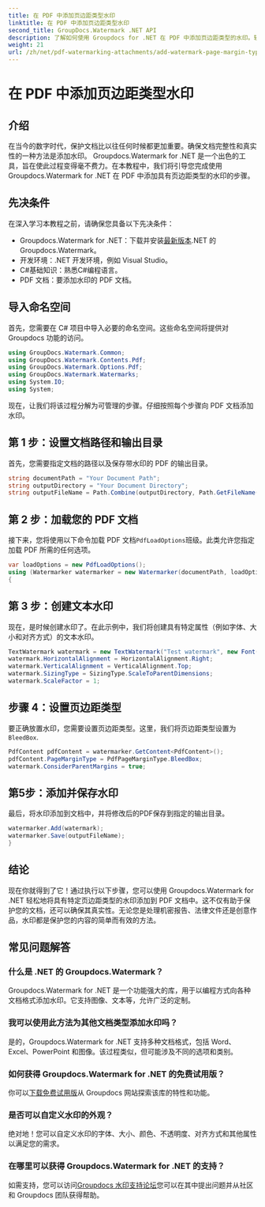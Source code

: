 ```yaml
---
title: 在 PDF 中添加页边距类型水印
linktitle: 在 PDF 中添加页边距类型水印
second_title: GroupDocs.Watermark .NET API
description: 了解如何使用 Groupdocs for .NET 在 PDF 中添加页边距类型的水印。轻松保护您的文档。
weight: 21
url: /zh/net/pdf-watermarking-attachments/add-watermark-page-margin-type-pdf/
---
```


# 在 PDF 中添加页边距类型水印

## 介绍
在当今的数字时代，保护文档比以往任何时候都更加重要。确保文档完整性和真实性的一种方法是添加水印。 Groupdocs.Watermark for .NET 是一个出色的工具，旨在使此过程变得毫不费力。在本教程中，我们将引导您完成使用 Groupdocs.Watermark for .NET 在 PDF 中添加具有页边距类型的水印的步骤。
## 先决条件
在深入学习本教程之前，请确保您具备以下先决条件：
-  Groupdocs.Watermark for .NET：下载并安装[最新版本](https://releases.groupdocs.com/Watermark/net/).NET 的 Groupdocs.Watermark。
- 开发环境：.NET 开发环境，例如 Visual Studio。
- C#基础知识：熟悉C#编程语言。
- PDF 文档：要添加水印的 PDF 文档。
## 导入命名空间
首先，您需要在 C# 项目中导入必要的命名空间。这些命名空间将提供对 Groupdocs 功能的访问。
```csharp
using GroupDocs.Watermark.Common;
using GroupDocs.Watermark.Contents.Pdf;
using GroupDocs.Watermark.Options.Pdf;
using GroupDocs.Watermark.Watermarks;
using System.IO;
using System;
```
现在，让我们将该过程分解为可管理的步骤。仔细按照每个步骤向 PDF 文档添加水印。
## 第 1 步：设置文档路径和输出目录
首先，您需要指定文档的路径以及保存带水印的 PDF 的输出目录。
```csharp
string documentPath = "Your Document Path";
string outputDirectory = "Your Document Directory";
string outputFileName = Path.Combine(outputDirectory, Path.GetFileName(documentPath));
```
## 第 2 步：加载您的 PDF 文档
接下来，您将使用以下命令加载 PDF 文档`PdfLoadOptions`班级。此类允许您指定加载 PDF 所需的任何选项。
```csharp
var loadOptions = new PdfLoadOptions();
using (Watermarker watermarker = new Watermarker(documentPath, loadOptions))
{
```
## 第 3 步：创建文本水印
现在，是时候创建水印了。在此示例中，我们将创建具有特定属性（例如字体、大小和对齐方式）的文本水印。
```csharp
TextWatermark watermark = new TextWatermark("Test watermark", new Font("Arial", 42));
watermark.HorizontalAlignment = HorizontalAlignment.Right;
watermark.VerticalAlignment = VerticalAlignment.Top;
watermark.SizingType = SizingType.ScaleToParentDimensions;
watermark.ScaleFactor = 1;
```
## 步骤 4：设置页边距类型
要正确放置水印，您需要设置页边距类型。这里，我们将页边距类型设置为`BleedBox`.
```csharp
PdfContent pdfContent = watermarker.GetContent<PdfContent>();
pdfContent.PageMarginType = PdfPageMarginType.BleedBox;
watermark.ConsiderParentMargins = true;
```
## 第5步：添加并保存水印
最后，将水印添加到文档中，并将修改后的PDF保存到指定的输出目录。
```csharp
watermarker.Add(watermark);
watermarker.Save(outputFileName);
}
```
## 结论
现在你就得到了它！通过执行以下步骤，您可以使用 Groupdocs.Watermark for .NET 轻松地将具有特定页边距类型的水印添加到 PDF 文档中。这不仅有助于保护您的文档，还可以确保其真实性。无论您是处理机密报告、法律文件还是创意作品，水印都是保护您的内容的简单而有效的方法。
## 常见问题解答
### 什么是 .NET 的 Groupdocs.Watermark？
Groupdocs.Watermark for .NET 是一个功能强大的库，用于以编程方式向各种文档格式添加水印。它支持图像、文本等，允许广泛的定制。
### 我可以使用此方法为其他文档类型添加水印吗？
是的，Groupdocs.Watermark for .NET 支持多种文档格式，包括 Word、Excel、PowerPoint 和图像。该过程类似，但可能涉及不同的选项和类别。
### 如何获得 Groupdocs.Watermark for .NET 的免费试用版？
你可以[下载免费试用版](https://releases.groupdocs.com/)从 Groupdocs 网站探索该库的特性和功能。
### 是否可以自定义水印的外观？
绝对地！您可以自定义水印的字体、大小、颜色、不透明度、对齐方式和其他属性以满足您的需求。
### 在哪里可以获得 Groupdocs.Watermark for .NET 的支持？
如需支持，您可以访问[Groupdocs 水印支持论坛](https://forum.groupdocs.com/c/watermark/19)您可以在其中提出问题并从社区和 Groupdocs 团队获得帮助。